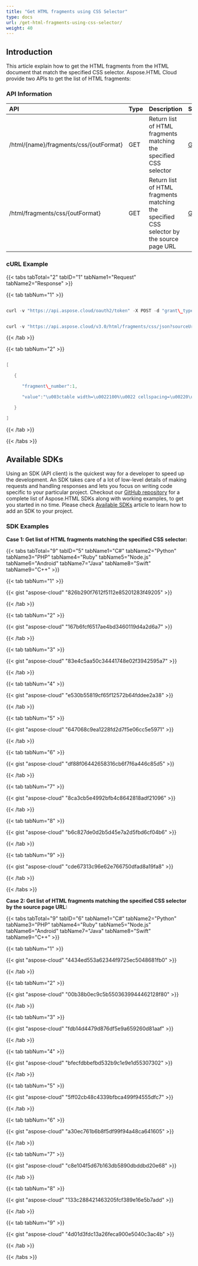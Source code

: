 ```yaml
---
title: "Get HTML fragments using CSS Selector"
type: docs
url: /get-html-fragments-using-css-selector/
weight: 40
---
```


## **Introduction**
This article explain how to get the HTML fragments from the HTML document that match the specified CSS selector. Aspose.HTML Cloud provide two APIs to get the list of HTML fragments:
### **API Information**

|**API**|**Type**|**Description**|**Swagger Link**|
| :- | :- | :- | :- |
|/html/{name}/fragments/css/{outFormat}|GET|Return list of HTML fragments matching the specified CSS selector|[GetDocumentFragmentsByCSSSelector](https://apireference.aspose.cloud/html/#!/Document/GetDocumentFragmentsByCSSSelector)|
|/html/fragments/css/{outFormat}|GET|Return list of HTML fragments matching the specified CSS selector by the source page URL|[GetDocumentFragmentsByCSSSelectorByUrl](https://apireference.aspose.cloud/html/#!/Document/GetDocumentFragmentsByCSSSelectorByUrl)|
### **cURL Example**
{{< tabs tabTotal="2" tabID="1" tabName1="Request" tabName2="Response" >}}

{{< tab tabNum="1" >}}

```java

curl -v "https://api.aspose.cloud/oauth2/token" -X POST -d "grant\_type=client\_credentials&client\_id=XXXXX&client\_secret=XXXXX" -H "Content-Type: application/x-www-form-urlencoded" -H "Accept: application/json"

```

```java

curl -v "https://api.aspose.cloud/v3.0/html/fragments/css/json?sourceUrl=https://www.le.ac.uk/oerresources/bdra/html/page\_09.htm&selector=table" -X GET -H "Content-Type:application/json" -H "Accept:application/json" -H "Authorization: Bearer eyJhbGciOiJSUzI1NiIsInR5cCI6IkpXVCJ9.eyJuYmYiOjE1NjE2NzI1ODEsImV4cCI6MTU2MTc1ODk4MSwiaXNzIjoiaHR0cHM6Ly9hcGkuYXNwb3NlLmNsb3VkIiwiYXVkIjpbImh0dHBzOi8vYXBpLmFzcG9zZS5jbG91ZC9yZXNvdXJjZXMiLCJhcGkucGxhdGZvcm0iLCJhcGkucHJvZHVjdHMiXSwiY2xpZW50X2lkIjoiNzg5NDZmYjQtM2JkNC00ZDNlLWIzMDktZjllMmZmOWFjNmY5Iiwic2NvcGUiOlsiYXBpLnBsYXRmb3JtIiwiYXBpLnByb2R1Y3RzIl19.giiO1-D9Zw6q9RhEkm-fmCjRV1GuyTHr4Db-o0jCjZMoQfHddSAG1IpBmuDZHvLSSr6lp2yqCHDSAaNNoGdH\_AaCKdT73VfeiCQIOzxbMEzF53N304\_GQ39gr2-Zq6fgHW8uD\_Sd-BiHwDvt5PkGJR23NUPF7US8ZWhvHpiTrZEzpSiNZEiLISA1bh\_L8SiJtLGKgzXn2BgyR\_Kxw\_i\_WXYmbqtPry8w-P25gUjcthHbqzqO6VITzAFAt2jKMQ25YYXnhigNDfPYrc9iTmbKoEggaitR-sz8YIyxEctEcdoECyQo2Dibxf6-a8iVxlsKNfStsnymyfEl1WvyzQyzxA" --ssl-no-revoke

```

{{< /tab >}}

{{< tab tabNum="2" >}}

```java

[

   {

      "fragment\_number":1,

      "value":"\u003ctable width=\u0022100%\u0022 cellspacing=\u00220\u0022 summary=\u0022Main layout table for two-column layout\u0022 dir=\u0022ltr\u0022\u003e\u003ctbody\u003e\u003ctr\u003e\n\u003ctd width=\u0022180\u0022 valign=\u0022top\u0022 id=\u0022maintable-toc\u0022\u003e\n\n\u003cdiv id=\u0022toc\u0022\u003e\n\n\u003ch2\u003e\u003ca id=\u0022toc-title\u0022 href=\u0022index.htm\u0022\u003eTable of Contents\u003c/a\u003e\u003c/h2\u003e\n\n\u003col class=\u0022section\u0022\u003e\n\u003cli\u003e\u003ca href=\u0022page\_01.htm\u0022\u003eIntroduction to HTML/XHTML \u003c/a\u003e\u003c/li\u003e\n\u003cli\u003e\n\u003ca href=\u0022page\_06.htm\u0022\u003eStructure of an HTML Document  \u003c/a\u003e\n\u003col\u003e\n\u003cli\u003e\u003ca href=\u0022page\_07.htm\u0022\u003epic001.gifHead of an HTML Document  \u003c/a\u003e\u003c/li\u003e\n\u003cli\u003e\u003ca href=\u0022page\_08.htm\u0022\u003eBody of an HTML Document  \u003c/a\u003e\u003c/li\u003e\n\u003cli class=\u0022currentpage\u0022\u003eExample HTML Document  \u003c/li\u003e\n\u003cli\u003e\u003ca href=\u0022page\_10.htm\u0022\u003eGood Working Practices  \u003c/a\u003e\u003c/li\u003e\n\u003c/ol\u003e\n\u003c/li\u003e\n\u003cli\u003e\u003ca href=\u0022page\_11.htm\u0022\u003eGetting Started with HTML  \u003c/a\u003e\u003c/li\u003e\n\u003cli\u003e\u003ca href=\u0022page\_19.htm\u0022\u003eHypertext Links  \u003c/a\u003e\u003c/li\u003e\n\u003cli\u003e\u003ca href=\u0022page\_24.htm\u0022\u003eIncluding Pictures  \u003c/a\u003e\u003c/li\u003e\n\u003cli\u003e\u003ca href=\u0022page\_28.htm\u0022\u003eA bit more on XHTML  \u003c/a\u003e\u003c/li\u003e\n\u003cli\u003e\u003ca href=\u0022page\_29.htm\u0022\u003eUpdating Existing HTML Documents to XHTML  \u003c/a\u003e\u003c/li\u003e\n\u003cli\u003e\u003ca href=\u0022page\_30.htm\u0022\u003eCascading Style Sheets  \u003c/a\u003e\u003c/li\u003e\n\u003cli\u003e\u003ca href=\u0022page\_33.htm\u0022\u003eStyle Properties for Text  \u003c/a\u003e\u003c/li\u003e\n\u003cli\u003e\u003ca href=\u0022page\_40.htm\u0022\u003eUtilities  \u003c/a\u003e\u003c/li\u003e\n\u003cli\u003e\u003ca href=\u0022page\_41.htm\u0022\u003eBooks and Further Reading  \u003c/a\u003e\u003c/li\u003e\n\u003cli\u003e\u003ca href=\u0022page\_42.htm\u0022\u003eThe End  \u003c/a\u003e\u003c/li\u003e\n\u003c/ol\u003e\n\n\u003c/div\u003e\n\n\u003c/td\u003e\n\u003ctd width=\u0022\*\u0022 valign=\u0022top\u0022 id=\u0022maintable-content\u0022\u003e\n\n\u003cdiv id=\u0022main-content-withtoc\u0022\u003e\n\n\u003ca name=\u0022Main\u0022\u003e\u003c/a\u003e\n\n\u003ch2\u003eExample HTML Document\u003c/h2\u003e\n\n\u003cp class=\u0022bodycopy\u0022\u003eThe following text should be typed in to a local file on a\nsystem which is equipped with a Web browser.\u003c/p\u003e\n\n\u003cpre class=\u0022bodycopy\u0022\u003e\n\u003chtml\u003e\n\u003chead\u003e\n\u003ctitle\u003e\nA Simple HTML Document\n\u003c/title\u003e\n\u003c/head\u003e\n\u003cbody\u003e\n\u003cp\u003eThis is a very simple HTML document\u003c/p\u003e\n\u003cp\u003eIt only has two paragraphs\u003c/p\u003e\n\u003c/body\u003e\n\u003c/html\u003e\n\u003c/pre\u003e\n\n\u003cp class=\u0022bodycopy\u0022\u003eWhen authoring a Web/HTML document there are several stages\nwhich will be repeated time and time again.\u003c/p\u003e\n\n\u003col class=\u0022bodycopy\u0022\u003e\n\u003cli\u003eUsing a local editor (or word processor) create the HTML\nfile.\u003c/li\u003e\n\n\u003cli\u003eView the local file by using the \u003ctt\u003e\u003cstrong\u003eOpen\nfile...\u003c/strong\u003e\u003c/tt\u003e option on the\n\u003ctt\u003e\u003cstrong\u003eFile\u003c/strong\u003e\u003c/tt\u003e menu.\u003c/li\u003e\n\n\u003cli\u003eIf you see any errors, go back to (1) and repeat the\nexercise. \u003cstrong\u003eNote:\u003c/strong\u003e most Web viewers will store\npreviously viewed pages and sometimes gives the impression that\ncorrections to the original HTML documents have not been made.\nAlways \u003ctt\u003e\u003cstrong\u003eReload\u003c/strong\u003e\u003c/tt\u003e HTML documents after they\nhave been edited.\u003c/li\u003e\n\u003c/ol\u003e\n\n\u003cp class=\u0022bodycopy\u0022\u003eIf there are no errors in your typing etc. the above tags\nshould be interpreted as:\u003c/p\u003e\n\n\u003chr class=\u0022bodycopy\u0022\u003e\n\u003cp class=\u0022bodycopy\u0022\u003e\u003cfont face=\u0022Times New Roman\u0022\u003eThis is a very simple HTML\ndocument\u003c/font\u003e\u003c/p\u003e\n\n\u003cp class=\u0022bodycopy\u0022\u003e\u003cfont face=\u0022Times New Roman\u0022\u003eIt only has two\nparagraphs\u003c/font\u003e\u003c/p\u003e\n\n\u003chr class=\u0022bodycopy\u0022\u003e\n\u003cp class=\u0022bodycopy\u0022\u003eThe document\u0027s title will appear as the viewing windows name\nand the text will appear in the default font for your browser,\nwhich is usually a Times Roman typeface with font size 12\u003ca href=\u0022resources/point.html\u0022 target=\u0022\_blank\u0022\u003epoint\u003c/a\u003e.\u003c/p\u003e\n\n\u003cp class=\u0022bodycopy\u0022\u003eAdding headings and further character attributes to your HTML\ndocuments will be discussed in the following sections of this\ncourse.\u003c/p\u003e\n\n\n\u003c/div\u003e\n\n\u003c/td\u003e\n\u003c/tr\u003e\u003c/tbody\u003e\u003c/table\u003e"

   }

]

```

{{< /tab >}}

{{< /tabs >}}
## **Available SDKs**
Using an SDK (API client) is the quickest way for a developer to speed up the development. An SDK takes care of a lot of low-level details of making requests and handling responses and lets you focus on writing code specific to your particular project. Checkout our [GitHub repository](https://github.com/aspose-html-cloud) for a complete list of Aspose.HTML SDKs along with working examples, to get you started in no time. Please check [Available SDKs](/available-sdks/) article to learn how to add an SDK to your project.
### **SDK Examples**
**Case 1: Get list of HTML fragments matching the specified CSS selector:**

{{< tabs tabTotal="9" tabID="5" tabName1="C#" tabName2="Python" tabName3="PHP" tabName4="Ruby" tabName5="Node.js" tabName6="Android" tabName7="Java" tabName8="Swift" tabName9="C++" >}}

{{< tab tabNum="1" >}}

{{< gist "aspose-cloud" "826b290f7612f5112e85201283f49205" >}}

{{< /tab >}}

{{< tab tabNum="2" >}}

{{< gist "aspose-cloud" "167b6fcf6517ae4bd3460119d4a2d6a7" >}}

{{< /tab >}}

{{< tab tabNum="3" >}}

{{< gist "aspose-cloud" "83e4c5aa50c34441748e02f3942595a7" >}}

{{< /tab >}}

{{< tab tabNum="4" >}}

{{< gist "aspose-cloud" "e530b55819cf65f12572b64fddee2a38" >}}

{{< /tab >}}

{{< tab tabNum="5" >}}

{{< gist "aspose-cloud" "647068c9ea1228fd2d7f5e06cc5e5971" >}}

{{< /tab >}}

{{< tab tabNum="6" >}}

{{< gist "aspose-cloud" "df88f06442658316cb6f7f6a446c85d5" >}}

{{< /tab >}}

{{< tab tabNum="7" >}}

{{< gist "aspose-cloud" "8ca3cb5e4992bfb4c8642818adf21096" >}}

{{< /tab >}}

{{< tab tabNum="8" >}}

{{< gist "aspose-cloud" "b6c827de0d2b5d45e7a2d5fbd6cf04b6" >}}

{{< /tab >}}

{{< tab tabNum="9" >}}

{{< gist "aspose-cloud" "cde67313c96e62e766750dfad8a19fa8" >}}

{{< /tab >}}

{{< /tabs >}}

**Case 2: Get list of HTML fragments matching the specified CSS selector by the source page URL:**

{{< tabs tabTotal="9" tabID="6" tabName1="C#" tabName2="Python" tabName3="PHP" tabName4="Ruby" tabName5="Node.js" tabName6="Android" tabName7="Java" tabName8="Swift" tabName9="C++" >}}

{{< tab tabNum="1" >}}

{{< gist "aspose-cloud" "4434ed553a62344f9725ec5048681fb0" >}}

{{< /tab >}}

{{< tab tabNum="2" >}}

{{< gist "aspose-cloud" "00b38b0ec9c5b5503639944462128f80" >}}

{{< /tab >}}

{{< tab tabNum="3" >}}

{{< gist "aspose-cloud" "fdb14d4479d876df5e9a659260d81aaf" >}}

{{< /tab >}}

{{< tab tabNum="4" >}}

{{< gist "aspose-cloud" "bfecfdbbefbd532b9c1e9e1d55307302" >}}

{{< /tab >}}

{{< tab tabNum="5" >}}

{{< gist "aspose-cloud" "5ff02cb48c4339bfbca499f94555dfc7" >}}

{{< /tab >}}

{{< tab tabNum="6" >}}

{{< gist "aspose-cloud" "a30ec761b6b8f5df99f94a48ca641605" >}}

{{< /tab >}}

{{< tab tabNum="7" >}}

{{< gist "aspose-cloud" "c8e104f5d67b163db5890dbddbd20e68" >}}

{{< /tab >}}

{{< tab tabNum="8" >}}

{{< gist "aspose-cloud" "133c288421463205fcf389e16e5b7add" >}}

{{< /tab >}}

{{< tab tabNum="9" >}}

{{< gist "aspose-cloud" "4d01d3fdc13a26feca900e5040c3ac4b" >}}

{{< /tab >}}

{{< /tabs >}}




